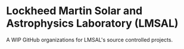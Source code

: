 # Lockheed Martin Solar and Astrophysics Laboratory (LMSAL)

A WIP GitHub organizations for LMSAL's source controlled projects.
